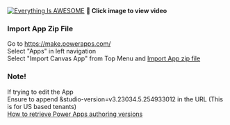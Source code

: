 [![Everything Is AWESOME](http://img.youtube.com/vi/eNhCQ7Y2x7o/maxresdefault.jpg)](https://youtu.be/eNhCQ7Y2x7o "Modern Controls in Canvas Power Apps")
**🎥 Click image to view video**

### Import App Zip File
Go to https://make.powerapps.com/ <br>
Select "Apps" in left navigation <br>
Select "Import Canvas App" from Top Menu and [Import App zip file](https://github.com/rdorrani/PowerApps/blob/master/EditableGrid/PowerAppsGridwithBulkCapabilities_20210921184658.zip)

### Note!
If trying to edit the App  <br>
Ensure to append &studio-version=v3.23034.5.254933012 in the URL (This is for US based tenants)<br>
[How to retrieve Power Apps authoring versions](https://mofumofupower.hatenablog.com/entry/2021/09/23/183210)

